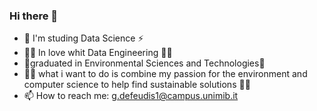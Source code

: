 ### Hi there 👋

- 🌱 I'm studing Data Science ⚡
- :surfing_man: In love whit Data Engineering :surfing_man:
- 🌱graduated in Environmental Sciences and Technologies🌱
- :weight_lifting_man: what i want to do is combine my passion for the environment and computer science to help find sustainable solutions :weight_lifting_man:
-  📫 How to reach me: g.defeudis1@campus.unimib.it
